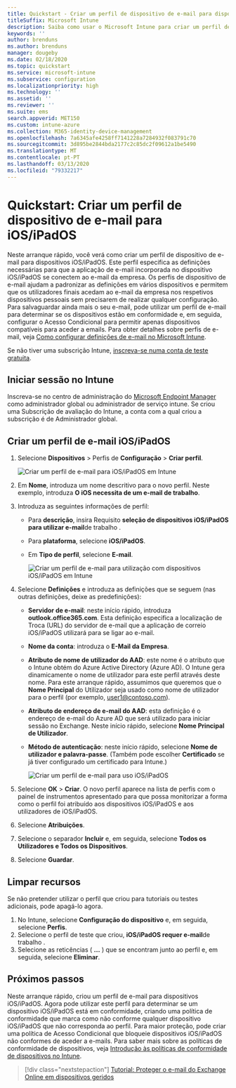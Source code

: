 ```yaml
---
title: Quickstart - Criar um perfil de dispositivo de e-mail para dispositivos iOS/iPadOS
titleSuffix: Microsoft Intune
description: Saiba como usar o Microsoft Intune para criar um perfil de dispositivo de e-mail para que os dispositivos iOS/iPadOS possam ligar-se de forma segura ao e-mail da empresa.
keywords: ''
author: brenduns
ms.author: brenduns
manager: dougeby
ms.date: 02/18/2020
ms.topic: quickstart
ms.service: microsoft-intune
ms.subservice: configuration
ms.localizationpriority: high
ms.technology: ''
ms.assetid: ''
ms.reviewer: ''
ms.suite: ems
search.appverid: MET150
ms.custom: intune-azure
ms.collection: M365-identity-device-management
ms.openlocfilehash: 7a6345afe4258ff7141228a7284932f083791c70
ms.sourcegitcommit: 3d895be2844bda2177c2c85dc2f09612a1be5490
ms.translationtype: MT
ms.contentlocale: pt-PT
ms.lasthandoff: 03/13/2020
ms.locfileid: "79332217"
---
```

# <a name="quickstart-create-an-email-device-profile-for-iosipados"></a>Quickstart: Criar um perfil de dispositivo de e-mail para iOS/iPadOS

Neste arranque rápido, você verá como criar um perfil de dispositivo de e-mail para dispositivos iOS/iPadOS. Este perfil especifica as definições necessárias para que a aplicação de e-mail incorporada no dispositivo iOS/iPadOS se conectem ao e-mail da empresa. Os perfis de dispositivo de e-mail ajudam a padronizar as definições em vários dispositivos e permitem que os utilizadores finais acedam ao e-mail da empresa nos respetivos dispositivos pessoais sem precisarem de realizar qualquer configuração. Para salvaguardar ainda mais o seu e-mail, pode utilizar um perfil de e-mail para determinar se os dispositivos estão em conformidade e, em seguida, configurar o Acesso Condicional para permitir apenas dispositivos compatíveis para aceder a emails. Para obter detalhes sobre perfis de e-mail, veja [Como configurar definições de e-mail no Microsoft Intune](email-settings-configure.md).

Se não tiver uma subscrição Intune, [inscreva-se numa conta de teste gratuita](../fundamentals/free-trial-sign-up.md).

## <a name="sign-in-to-intune"></a>Iniciar sessão no Intune

Inscreva-se no centro de administração do [Microsoft Endpoint Manager](https://go.microsoft.com/fwlink/?linkid=2109431) como administrador global ou administrador de serviço intune. Se criou uma Subscrição de avaliação do Intune, a conta com a qual criou a subscrição é de Administrador global.

## <a name="create-an-iosipados-email-profile"></a>Criar um perfil de e-mail iOS/iPadOS

1. Selecione **Dispositivos** > Perfis de **Configuração** > **Criar perfil**.

   ![Criar um perfil de e-mail para iOS/iPadOS em Intune](./media/quickstart-email-profile/ios-create-profile.png)

2. Em **Nome**, introduza um nome descritivo para o novo perfil. Neste exemplo, introduza **O iOS necessita de um e-mail de trabalho**.
3. Introduza as seguintes informações de perfil:
    - Para **descrição**, insira Requisito **seleção de dispositivos iOS/iPadOS para utilizar e-mail**de trabalho .
    - Para **plataforma**, selecione **iOS/iPadOS**.
    - Em **Tipo de perfil**, selecione **E-mail**.

        ![Criar um perfil de e-mail para utilização com dispositivos iOS/iPadOS em Intune](./media/quickstart-email-profile/ios-email-profile-name.png)

4. Selecione **Definições** e introduza as definições que se seguem (nas outras definições, deixe as predefinições):
   - **Servidor de e-mail**: neste início rápido, introduza **outlook.office365.com**. Esta definição especifica a localização de Troca (URL) do servidor de e-mail que a aplicação de correio iOS/iPadOS utilizará para se ligar ao e-mail.
   - **Nome da conta**: introduza o **E-Mail da Empresa**.
   - **Atributo de nome de utilizador do AAD**: este nome é o atributo que o Intune obtém do Azure Active Directory (Azure AD). O Intune gera dinamicamente o nome de utilizador para este perfil através deste nome. Para este arranque rápido, assumimos que queremos que o **Nome Principal** do Utilizador seja usado como nome de utilizador para o perfil (por exemplo, user1@contoso.com).
   - **Atributo de endereço de e-mail do AAD**: esta definição é o endereço de e-mail do Azure AD que será utilizado para iniciar sessão no Exchange. Neste início rápido, selecione **Nome Principal de Utilizador**.
   - **Método de autenticação**: neste início rápido, selecione **Nome de utilizador e palavra-passe**. (Também pode escolher **Certificado** se já tiver configurado um certificado para Intune.)

        ![Criar um perfil de e-mail para uso iOS/iPadOS](./media/quickstart-email-profile/ios-email-profile.png)

5. Selecione **OK** > **Criar**. O novo perfil aparece na lista de perfis com o painel de instrumentos apresentado para que possa monitorizar a forma como o perfil foi atribuído aos dispositivos iOS/iPadOS e aos utilizadores de iOS/iPadOS.
6. Selecione **Atribuições**.
7. Selecione o separador **Incluir** e, em seguida, selecione **Todos os Utilizadores e Todos os Dispositivos**. 
8. Selecione **Guardar**.

## <a name="clean-up-resources"></a>Limpar recursos

Se não pretender utilizar o perfil que criou para tutoriais ou testes adicionais, pode apagá-lo agora.

1. No Intune, selecione **Configuração do dispositivo** e, em seguida, selecione **Perfis**.
2. Selecione o perfil de teste que criou, **iOS/iPadOS requer e-mail**de trabalho .
3. Selecione as reticências ( **...** ) que se encontram junto ao perfil e, em seguida, selecione **Eliminar**.

## <a name="next-steps"></a>Próximos passos

Neste arranque rápido, criou um perfil de e-mail para dispositivos iOS/iPadOS. Agora pode utilizar este perfil para determinar se um dispositivo iOS/iPadOS está em conformidade, criando uma política de conformidade que marca como não conforme qualquer dispositivo iOS/iPadOS que não corresponda ao perfil. Para maior proteção, pode criar uma política de Acesso Condicional que bloqueie dispositivos iOS/iPadOS não conformes de aceder a e-mails. Para saber mais sobre as políticas de conformidade de dispositivos, veja [Introdução às políticas de conformidade de dispositivos no Intune](../protect/device-compliance-get-started.md).

> [!div class="nextstepaction"]
> [Tutorial: Proteger o e-mail do Exchange Online em dispositivos geridos](../protect/tutorial-protect-email-on-enrolled-devices.md)
